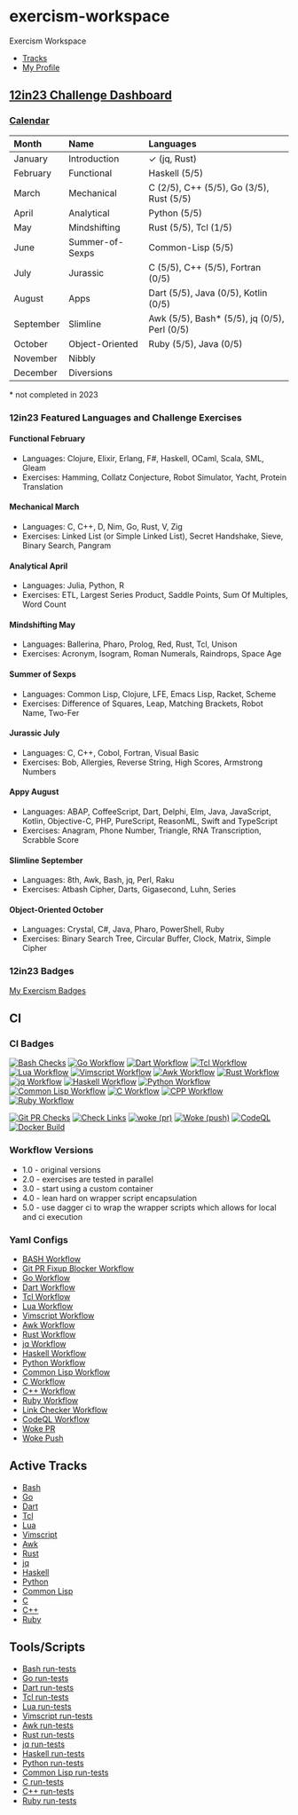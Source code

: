 # exercism-workspace

Exercism Workspace

- [Tracks](https://exercism.org/docs/tracks)
- [My Profile](https://exercism.org/profiles/vpayno)

## [12in23 Challenge Dashboard](https://exercism.org/challenges/12in23)

### [Calendar](https://forum.exercism.org/t/new-12in23-badge-for-completing-all-the-things/4183)

|   Month       |  Name              |  Languages           |
|   :---        |  :---              |  :---                |
|   January     |  Introduction      |  ✓  (jq, Rust)  |
|   February    |  Functional        |  Haskell      (5/5)  |
|   March       |  Mechanical        |  C            (2/5),  C++   (5/5),  Go       (3/5),  Rust  (5/5)  |
|   April       |  Analytical        |  Python       (5/5)  |
|   May         |  Mindshifting      |  Rust         (5/5),  Tcl   (1/5)  |
|   June        |  Summer-of-Sexps   |  Common-Lisp  (5/5)  |
|   July        |  Jurassic          |  C            (5/5),  C++   (5/5),  Fortran  (0/5)  |
|   August      |  Apps              |  Dart         (5/5),  Java  (0/5),  Kotlin   (0/5)  |
|   September   |  Slimline          |  Awk          (5/5),  Bash\*  (5/5),  jq       (0/5),  Perl  (0/5)  |
|   October     |  Object-Oriented   |  Ruby         (5/5),  Java  (0/5)  |
|   November    |  Nibbly            |  |
|   December    |  Diversions        |  |

\* not completed in 2023

### 12in23 Featured Languages and Challenge Exercises

#### Functional February

- Languages: Clojure, Elixir, Erlang, F#, Haskell, OCaml, Scala, SML, Gleam
- Exercises: Hamming, Collatz Conjecture, Robot Simulator, Yacht, Protein Translation

#### Mechanical March

- Languages: C, C++, D, Nim, Go, Rust, V, Zig
- Exercises: Linked List (or Simple Linked List), Secret Handshake, Sieve, Binary Search, Pangram

#### Analytical April

- Languages: Julia, Python, R
- Exercises: ETL, Largest Series Product, Saddle Points, Sum Of Multiples, Word Count

#### Mindshifting May

- Languages: Ballerina, Pharo, Prolog, Red, Rust, Tcl, Unison
- Exercises: Acronym, Isogram, Roman Numerals, Raindrops, Space Age

#### Summer of Sexps

- Languages: Common Lisp, Clojure, LFE, Emacs Lisp, Racket, Scheme
- Exercises: Difference of Squares, Leap, Matching Brackets, Robot Name, Two-Fer

#### Jurassic July

- Languages: C, C++, Cobol, Fortran, Visual Basic
- Exercises: Bob, Allergies, Reverse String, High Scores, Armstrong Numbers

#### Appy August

- Languages: ABAP, CoffeeScript, Dart, Delphi, Elm, Java, JavaScript, Kotlin, Objective-C, PHP, PureScript, ReasonML, Swift and TypeScript
- Exercises: Anagram, Phone Number, Triangle, RNA Transcription, Scrabble Score

#### Slimline September

- Languages: 8th, Awk, Bash, jq, Perl, Raku
- Exercises: Atbash Cipher, Darts, Gigasecond, Luhn, Series

#### Object-Oriented October

- Languages: Crystal, C#, Java, Pharo, PowerShell, Ruby
- Exercises: Binary Search Tree, Circular Buffer, Clock, Matrix, Simple Cipher

### 12in23 Badges

[My Exercism Badges](https://exercism.org/profiles/vpayno/badges)

## CI

### CI Badges

[![Bash Checks](https://github.com/vpayno/exercism-workspace/actions/workflows/bash.yml/badge.svg)](https://github.com/vpayno/exercism-workspace/actions/workflows/bash.yml)
[![Go Workflow](https://github.com/vpayno/exercism-workspace/actions/workflows/go.yml/badge.svg)](https://github.com/vpayno/exercism-workspace/actions/workflows/go.yml)
[![Dart Workflow](https://github.com/vpayno/exercism-workspace/actions/workflows/dart.yml/badge.svg)](https://github.com/vpayno/exercism-workspace/actions/workflows/dart.yml)
[![Tcl Workflow](https://github.com/vpayno/exercism-workspace/actions/workflows/tcl.yml/badge.svg)](https://github.com/vpayno/exercism-workspace/actions/workflows/tcl.yml)
[![Lua Workflow](https://github.com/vpayno/exercism-workspace/actions/workflows/lua.yml/badge.svg)](https://github.com/vpayno/exercism-workspace/actions/workflows/lua.yml)
[![Vimscript Workflow](https://github.com/vpayno/exercism-workspace/actions/workflows/vimscript.yml/badge.svg)](https://github.com/vpayno/exercism-workspace/actions/workflows/vimscript.yml)
[![Awk Workflow](https://github.com/vpayno/exercism-workspace/actions/workflows/awk.yml/badge.svg)](https://github.com/vpayno/exercism-workspace/actions/workflows/awk.yml)
[![Rust Workflow](https://github.com/vpayno/exercism-workspace/actions/workflows/rust.yml/badge.svg)](https://github.com/vpayno/exercism-workspace/actions/workflows/rust.yml)
[![jq Workflow](https://github.com/vpayno/exercism-workspace/actions/workflows/jq.yml/badge.svg)](https://github.com/vpayno/exercism-workspace/actions/workflows/jq.yml)
[![Haskell Workflow](https://github.com/vpayno/exercism-workspace/actions/workflows/haskell.yml/badge.svg)](https://github.com/vpayno/exercism-workspace/actions/workflows/haskell.yml)
[![Python Workflow](https://github.com/vpayno/exercism-workspace/actions/workflows/python.yml/badge.svg)](https://github.com/vpayno/exercism-workspace/actions/workflows/python.yml)
[![Common Lisp Workflow](https://github.com/vpayno/exercism-workspace/actions/workflows/common-lisp.yml/badge.svg)](https://github.com/vpayno/exercism-workspace/actions/workflows/common-lisp.yml)
[![C Workflow](https://github.com/vpayno/exercism-workspace/actions/workflows/c.yml/badge.svg)](https://github.com/vpayno/exercism-workspace/actions/workflows/c.yml)
[![CPP Workflow](https://github.com/vpayno/exercism-workspace/actions/workflows/cpp.yml/badge.svg)](https://github.com/vpayno/exercism-workspace/actions/workflows/cpp.yml)
[![Ruby Workflow](https://github.com/vpayno/exercism-workspace/actions/workflows/ruby.yml/badge.svg)](https://github.com/vpayno/exercism-workspace/actions/workflows/ruby.yml)

[![Git PR Checks](https://github.com/vpayno/exercism-workspace/actions/workflows/git-pr.yml/badge.svg)](https://github.com/vpayno/exercism-workspace/actions/workflows/git-pr.yml)
[![Check Links](https://github.com/vpayno/exercism-workspace/actions/workflows/links.yml/badge.svg)](https://github.com/vpayno/exercism-workspace/actions/workflows/links.yml)
[![woke (pr)](https://github.com/vpayno/exercism-workspace/actions/workflows/woke-pr.yml/badge.svg)](https://github.com/vpayno/exercism-workspace/actions/workflows/woke-pr.yml)
[![Woke (push)](https://github.com/vpayno/exercism-workspace/actions/workflows/woke-push.yml/badge.svg)](https://github.com/vpayno/exercism-workspace/actions/workflows/woke-push.yml)
[![CodeQL](https://github.com/vpayno/exercism-workspace/actions/workflows/codeql-analysis.yml/badge.svg)](https://github.com/vpayno/exercism-workspace/actions/workflows/codeql-analysis.yml)
[![Docker Build](https://github.com/vpayno/exercism-workspace/actions/workflows/docker-build.yml/badge.svg)](https://github.com/vpayno/exercism-workspace/actions/workflows/docker-build.yml)

### Workflow Versions

- 1.0 - original versions
- 2.0 - exercises are tested in parallel
- 3.0 - start using a custom container
- 4.0 - lean hard on wrapper script encapsulation
- 5.0 - use dagger ci to wrap the wrapper scripts which allows for local and ci execution

### Yaml Configs

- [BASH Workflow](.github/workflows/bash.yml)
- [Git PR Fixup Blocker Workflow](.github/workflows/git.yml)
- [Go Workflow](.github/workflows/go.yml)
- [Dart Workflow](.github/workflows/dart.yml)
- [Tcl Workflow](.github/workflows/tcl.yml)
- [Lua Workflow](.github/workflows/lua.yml)
- [Vimscript Workflow](.github/workflows/vimscript.yml)
- [Awk Workflow](.github/workflows/awk.yml)
- [Rust Workflow](.github/workflows/rust.yml)
- [jq Workflow](.github/workflows/jq.yml)
- [Haskell Workflow](.github/workflows/haskell.yml)
- [Python Workflow](.github/workflows/python.yml)
- [Common Lisp Workflow](.github/workflows/common-lisp.yml)
- [C Workflow](.github/workflows/c.yml)
- [C++ Workflow](.github/workflows/cpp.yml)
- [Ruby Workflow](.github/workflows/ruby.yml)
- [Link Checker Workflow](.github/workflows/links.yml)
- [CodeQL Workflow](.github/workflows/codeql-analysis.yml)
- [Woke PR](.github/workflows/woke-pr.yml)
- [Woke Push](.github/workflows/woke-push.yml)

## Active Tracks

- [Bash](bash/README.md)
- [Go](go/README.md)
- [Dart](dart/README.md)
- [Tcl](tcl/README.md)
- [Lua](lua/README.md)
- [Vimscript](vimscript/README.md)
- [Awk](awk/README.md)
- [Rust](rust/README.md)
- [jq](jq/README.md)
- [Haskell](haskell/README.md)
- [Python](python/README.md)
- [Common Lisp](common-lisp/README.md)
- [C](c/README.md)
- [C++](cpp/README.md)
- [Ruby](ruby/README.md)

## Tools/Scripts

- [Bash run-tests](./bash/run-tests)
- [Go run-tests](./go/run-tests)
- [Dart run-tests](./dart/run-tests)
- [Tcl run-tests](./tcl/run-tests)
- [Lua run-tests](./lua/run-tests)
- [Vimscript run-tests](./vimscript/run-tests)
- [Awk run-tests](./awk/run-tests)
- [Rust run-tests](./rust/run-tests)
- [jq run-tests](./jq/run-tests)
- [Haskell run-tests](./haskell/run-tests)
- [Python run-tests](./python/run-tests)
- [Common Lisp run-tests](./common-lisp/run-tests)
- [C run-tests](./c/run-tests)
- [C++ run-tests](./cpp/run-tests)
- [Ruby run-tests](./ruby/run-tests)
